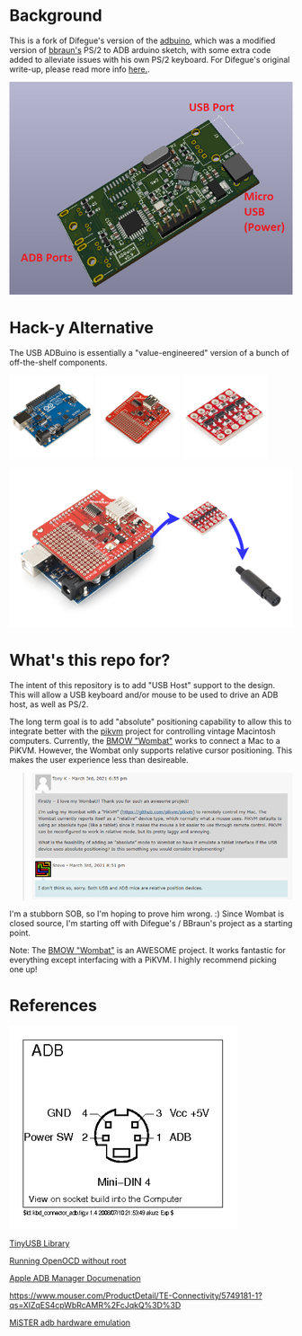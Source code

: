# Background

This is a fork of Difegue's version of the [adbuino](https://github.com/Difegue/Chaotic-Realm), which was a modified version of [bbraun's](http://synack.net/svn/adbduino/) PS/2 to ADB arduino sketch, with some extra code added to alleviate issues with his own PS/2 keyboard.  For Difegue's original write-up, please read more info [here.](https://tvc-16.science/adbuino-ps2.html).

![ADBuino picture](images/adbuino_0p9.png)

# Hack-y Alternative
The USB ADBuino is essentially a "value-engineered" version of a bunch of off-the-shelf components. 

<a href="https://www.sparkfun.com/products/11021"><img src="images/arduino_uno.jpg" width="150"/></a> <a href="https://www.sparkfun.com/products/9947"><img src="images/host_shield.jpg" width="150"/></a> 
<a href="https://www.sparkfun.com/products/12009"><img src="images/logic_level_converter.jpg" width="150"/></a>

<img src="images/hacky_adbuino.png" width="600"/>

# What's this repo for?

The intent of this repository is to add "USB Host" support to the design. This will allow a USB keyboard and/or mouse to be used to drive an ADB host, as well as PS/2. 

The long term goal is to add "absolute" positioning capability to allow this to integrate better with the [pikvm](https://github.com/pikvm/pikvm) project for controlling vintage Macintosh computers. Currently, the [BMOW "Wombat"](https://www.bigmessowires.com/usb-wombat/) works to connect a Mac to a PiKVM. However, the Wombat only supports relative cursor positioning. This makes the user experience less than desireable. 

> ![Wombat discussion](images/wombat_discussion.png)

I'm a stubborn SOB, so I'm hoping to prove him wrong. :) Since Wombat is closed source, I'm starting off with Difegue's / BBraun's project as a starting point.

Note: The [BMOW "Wombat"](https://www.bigmessowires.com/usb-wombat/) is an AWESOME project. It works fantastic for everything except interfacing with a PiKVM. I highly recommend picking one up!

# References
![ADB Pinout](images/adb_pinout.png)

[TinyUSB Library](https://github.com/raspberrypi/tinyusb)

[Running OpenOCD without root](https://forgge.github.io/theCore/guides/running-openocd-without-sudo.html)

[Apple ADB Manager Documenation](https://developer.apple.com/library/archive/documentation/mac/pdf/Devices/ADB_Manager.pdf)

https://www.mouser.com/ProductDetail/TE-Connectivity/5749181-1?qs=XlZqES4cpWbRcAMR%2FcJqkQ%3D%3D

[MiSTER adb hardware emulation](https://github.com/mist-devel/plus_too/blob/master/adb.v)
